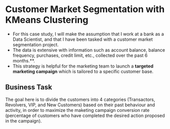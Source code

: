 # Customer Market Segmentation with KMeans Clustering
* For this case study, I will make the assumption that I work at a bank as a Data Scientist, and that I have been tasked with a customer market segmentation project. 
* The data is extensive with information such as account balance, balance frequency, purchases, credit limit, etc., collected over the past 6 months.**. 
* This strategy is helpful for the marketing team to launch a **targeted marketing campaign** which is tailored to a specific customer base.

## Business Task
The goal here is to divide the customers into 4 categories (Transactors, Revolvers, VIP, and New Customers) based on their past behaviour and activity, in order to maximize the maketing campaign conversion rate (percentage of customers who have completed the desired action proposed in the campaign).

